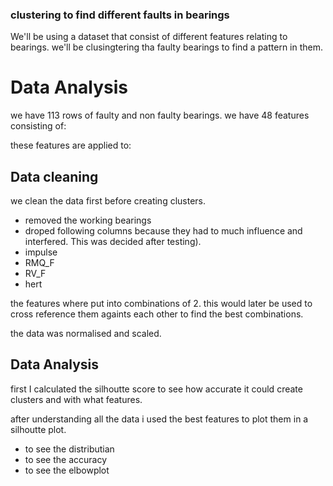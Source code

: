 ### clustering to find different faults in bearings
We'll be using a dataset that consist of different features relating to bearings. we'll be clusingtering tha faulty bearings to find a pattern in them.

# Data Analysis
we have 113 rows of faulty and non faulty bearings.
we have 48 features consisting of:


these features are applied to:

## Data cleaning
we clean the data first before creating clusters.
- removed the working bearings
- droped following columns because they had to much influence and interfered. This was decided after testing).
-  impulse
-  RMQ_F
-  RV_F
-  hert


the features where put into combinations of 2. this would later be used to cross reference them againts each other to find the best combinations.

the data was normalised and scaled. 

## Data Analysis

first I calculated the silhoutte score to see how accurate it could create clusters and with what features. 

after understanding all the data i used the best features to plot them in a silhoutte plot.
- to see the distributian
- to see the accuracy 
- to see the elbowplot 






